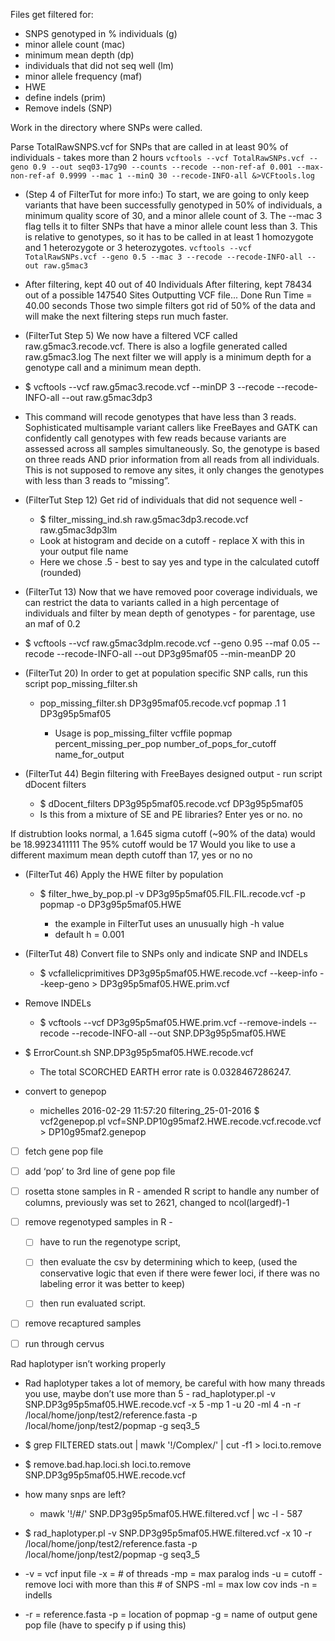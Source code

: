 Files get filtered for:

- SNPS genotyped in % individuals (g)
- minor allele count (mac)
- minimum mean depth (dp)
- individuals that did not seq well (lm)
- minor allele frequency (maf)
- HWE
- define indels (prim)
- Remove indels (SNP)

Work in the directory where SNPs were called.

Parse TotalRawSNPS.vcf for SNPs that are called in at least 90% of individuals - takes more than 2 hours
`vcftools --vcf TotalRawSNPs.vcf --geno 0.9 --out seq03-17g90 --counts --recode --non-ref-af 0.001 --max-non-ref-af 0.9999 --mac 1 --minQ 30 --recode-INFO-all &>VCFtools.log`

- (Step 4 of FilterTut for more info:) To start, we are going to only keep variants that have been successfully genotyped in 50% of individuals, a minimum quality score of 30, and a minor allele count of 3.  The --mac 3 flag tells it to filter SNPs that have a minor allele count less than 3. This is relative to genotypes, so it has to be called in at least 1 homozygote and 1 heterozygote or 3 heterozygotes.
`vcftools --vcf TotalRawSNPs.vcf --geno 0.5 --mac 3 --recode --recode-INFO-all --out raw.g5mac3`

-  After filtering, kept 40 out of 40 Individuals
 After filtering, kept 78434 out of a possible 147540 Sites
 Outputting VCF file... Done
 Run Time = 40.00 seconds
 Those two simple filters got rid of 50% of the data and will make the next filtering steps run much faster.

- (FilterTut Step 5) We now have a filtered VCF called raw.g5mac3.recode.vcf. There is also a logfile generated called raw.g5mac3.log  The next filter we will apply is a minimum depth for a genotype call and a minimum mean depth.
-  $ vcftools --vcf raw.g5mac3.recode.vcf --minDP 3 --recode --recode-INFO-all --out raw.g5mac3dp3
-  This command will recode genotypes that have less than 3 reads. Sophisticated multisample variant callers like FreeBayes and GATK can confidently call genotypes with few reads because variants are assessed across all samples simultaneously. So, the genotype is based on three reads AND prior information from all reads from all individuals. This is not supposed to remove any sites, it only changes the genotypes with less than 3 reads to “missing”.
- (FilterTut Step 12) Get rid of individuals that did not sequence well -
    - $ filter_missing_ind.sh raw.g5mac3dp3.recode.vcf  raw.g5mac3dp3lm
    - Look at histogram and decide on a cutoff - replace X with this in your output file name
    - Here we chose .5 - best to say yes and type in the calculated cutoff (rounded)

   
   
- (FilterTut 13) Now that we have removed poor coverage individuals, we can restrict the data to variants called in a high percentage of individuals and filter by mean depth of genotypes - for parentage, use an maf of 0.2
-  $ vcftools --vcf raw.g5mac3dplm.recode.vcf --geno 0.95 --maf 0.05 --recode --recode-INFO-all --out DP3g95maf05 --min-meanDP 20
- (FilterTut 20) In order to get at population specific SNP calls, run this script pop_missing_filter.sh

    - pop_missing_filter.sh DP3g95maf05.recode.vcf popmap .1 1 DP3g95p5maf05

        - Usage is pop_missing_filter vcffile popmap percent_missing_per_pop number_of_pops_for_cutoff name_for_output
- (FilterTut 44) Begin filtering with FreeBayes designed output - run script dDocent filters
    - $ dDocent_filters DP3g95p5maf05.recode.vcf DP3g95p5maf05
    - Is this from a mixture of SE and PE libraries? Enter yes or no.
no
   
   
If distrubtion looks normal, a 1.645 sigma cutoff (~90% of the data) would be 18.9923411111
The 95% cutoff would be 17
Would you like to use a different maximum mean depth cutoff than 17, yes or no
no

- (FilterTut 46) Apply the HWE filter by population
    - $ filter_hwe_by_pop.pl -v DP3g95p5maf05.FIL.FIL.recode.vcf -p popmap -o DP3g95p5maf05.HWE

        - the example in FilterTut uses an unusually high -h value
        - default h = 0.001
- (FilterTut 48) Convert file to SNPs only and indicate SNP and INDELs
    - $ vcfallelicprimitives DP3g95p5maf05.HWE.recode.vcf --keep-info --keep-geno > DP3g95p5maf05.HWE.prim.vcf
- Remove INDELs
    - $ vcftools --vcf DP3g95p5maf05.HWE.prim.vcf --remove-indels --recode --recode-INFO-all --out SNP.DP3g95p5maf05.HWE
- $ ErrorCount.sh SNP.DP3g95p5maf05.HWE.recode.vcf

    - The total SCORCHED EARTH error rate is 0.0328467286247.
- convert to genepop
    - michelles 2016-02-29 11:57:20 filtering_25-01-2016 $ vcf2genepop.pl vcf=SNP.DP10g95maf2.HWE.recode.vcf.recode.vcf > DP10g95maf2.genepop

- [ ] fetch gene pop file

- [ ] add ‘pop’ to 3rd line of gene pop file

- [ ] rosetta stone samples in R - amended R script to handle any number of columns, previously was set to 2621, changed to ncol(largedf)-1

- [ ] remove regenotyped samples in R -

    - [ ] have to run the regenotype script,

    - [ ] then evaluate the csv by determining which to keep, (used the conservative logic that even if there were fewer loci, if there was no labeling error it was better to keep)

    - [ ] then run evaluated script.

- [ ] remove recaptured samples

- [ ] run through cervus

Rad haplotyper isn’t working properly

- Rad haplotyper takes a lot of memory, be careful with how many threads you use, maybe don’t use more than 5 -  rad_haplotyper.pl -v SNP.DP3g95p5maf05.HWE.recode.vcf -x 5 -mp 1 -u 20 -ml 4 -n -r /local/home/jonp/test2/reference.fasta -p /local/home/jonp/test2/popmap -g seq3_5
- $ grep FILTERED stats.out | mawk '!/Complex/' | cut -f1 > loci.to.remove
- $ remove.bad.hap.loci.sh loci.to.remove SNP.DP3g95p5maf05.HWE.recode.vcf
- how many snps are left?
    - mawk '!/#/' SNP.DP3g95p5maf05.HWE.filtered.vcf | wc -l - 587
- $ rad_haplotyper.pl -v SNP.DP3g95p5maf05.HWE.filtered.vcf -x 10 -r /local/home/jonp/test2/reference.fasta -p /local/home/jonp/test2/popmap -g seq3_5

- -v = vcf input file
-x = # of threads
-mp = max paralog inds
-u = cutoff - remove loci with more than this # of SNPS
-ml = max low cov inds
-n = indells

- -r = reference.fasta
-p = location of popmap
-g = name of output gene pop file (have to specify p if using this)
